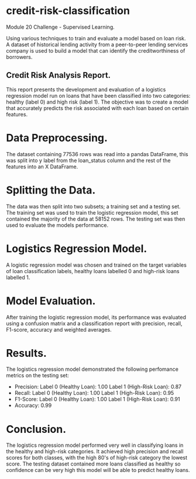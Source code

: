 # credit-risk-classification
Module 20 Challenge - Supervised Learning.

Using various techniques to train and evaluate a model based on loan risk. A dataset of historical lending activity from a peer-to-peer lending services company is used to build a model that can identify the creditworthiness of borrowers.

## Credit Risk Analysis Report.
This report presents the development and evaluation of a logistics regression model run on loans that have been classified into two categories: healthy (label 0) and high risk (label 1). The objective was to create a model that accurately predicts the risk associated with each loan based on certain features.

# Data Preprocessing.
The dataset containing 77536 rows was read into a pandas DataFrame, this was split into y label from the loan_status column and the rest of the features into an X DataFrame. 

# Splitting the Data.
The data was then split into two subsets; a training set and a testing set. The training set was used to train the logistic regression model, this set contained the majority of the data at 58152 rows. The testing set was then used to evaluate the models performance.

# Logistics Regression Model.
A logistic regression model was chosen and trained on the target variables of loan classification labels, healthy loans labelled 0 and high-risk loans labelled 1.

# Model Evaluation.
After training the logistic regression model, its performance was evaluated using a confusion matrix and a classification report with precision, recall, F1-score, accuracy and weighted averages.

# Results.
The logistics regression model demonstrated the following perfomance metrics on the testing set:
* Precision:
    Label 0 (Healthy Loan): 1.00
    Label 1 (High-Risk Loan): 0.87
* Recall:
    Label 0 (Healthy Loan): 1.00
    Label 1 (High-Risk Loan): 0.95
* F1-Score:
    Label 0 (Healthy Loan): 1.00
    Label 1 (High-Risk Loan): 0.91
* Accuracy: 0.99

# Conclusion.
The logistics regression model performed very well in classifying loans in the healthy and high-risk categories. It achieved high precision and recall scores for both classes, with the high 80's of high-risk category the lowest score.
The testing dataset contained more loans classified as healthy so confidence can be very high this model will be able to predict healthy loans.


